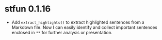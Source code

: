 # stfun 0.1.16

- Add `extract_highlights()` to extract highlighted sentences from a Markdown file.
Now I can easily identify and collect important sentences enclosed in `**` for further analysis or presentation.
